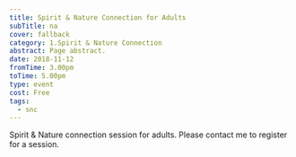 ```yaml
---
title: Spirit & Nature Connection for Adults
subTitle: na
cover: fallback
category: 1.Spirit & Nature Connection
abstract: Page abstract.
date: 2018-11-12
fromTime: 3.00pm
toTime: 5.00pm
type: event
cost: Free
tags:
  - snc
---
```


Spirit & Nature connection session for adults. Please contact me to register for a session.

